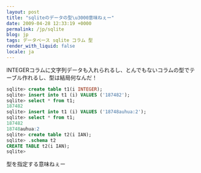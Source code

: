 ```yaml
---
layout: post
title: "sqliteのデータの型\u3000意味ねぇー"
date: 2009-04-28 12:33:19 +0000
permalink: /jp/sqlite
blog: jp
tags: データベース sqlite コラム 型
render_with_liquid: false
locale: ja
---
```


INTEGERコラムに文字列データも入れられるし、とんでもないコラムの型でテーブル作れるし、型は結局何なんだ！

```sql
sqlite> create table t1(i INTEGER);
sqlite> insert into t1 (i) VALUES ('187482');
sqlite> select * from t1;
187482
sqlite> insert into t1 (i) VALUES ('18748auhua:2');
sqlite> select * from t1;
187482
18748auhua:2
sqlite> create table t2(i IAN);
sqlite> .schema t2
CREATE TABLE t2(i IAN);
sqlite>
```

型を指定する意味ねぇー
